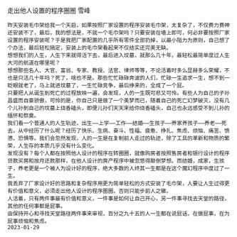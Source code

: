 走出他人设置的程序圈圈
雪峰

    昨天安装毛巾架给我一个天启，如果按照厂家设置的程序安装毛巾架，太复杂了，不仅费力费神还安装不了，最后，我的想法是，不就一个毛巾架吗？只要安装在墙上即可，何必非要按照厂家设置的程序安装呢？于是我把厂家配置的几乎所有零件全部扔掉，以最小阻力为原则，自己想了个办法，最后轻松搞定，安装上的毛巾架看起来不仅结实还完美无缺。
    想想我们的人生，人生下来就得活下去，最后进入坟墓，就那么几十年，最轻松最简单度过人生大河的航道在哪里呢？
    想想那些名人、大官、富翁、专家、教授、法官、律师等等，不论活着时多么显赫多么荣耀，不也是只活几十年吗？死了，啥也不是。那些忙忙碌碌奔波的人们，忙碌一生追求一生，想不到一眨眼就老了，马上就进坟墓了，一生忙碌竞争，最后挣来的，全成了一个屁。
    只要把人从诞生到死亡的过程放映一遍，会发现，人的一生既可悲又可怜。有些人为自己的子孙昌盛而自豪骄傲，可怜的是，你自己只是做了一个美梦而已，随着自己的死亡幻梦破灭，没有几个儿孙到自己的坟墓上烧香磕头，即便儿孙们天天来给你烧香磕头，自己也永远感受不到儿孙的缅怀和祭奠。
    我们看一个普通人的人生轨迹，出生——上学——工作——结婚——生孩子——养家养孩子——养老——死去。从中经历了什么呢？经历了快乐、生病、奋斗、性福、疲惫、挣扎、焦虑、烦恼、痛苦、愤懑、恐惧等。我们会忽然发现，人的一生是在复制前人走过的轨迹，除了工具的革新和物质的繁荣，人生存的本质几乎没有什么变化。
    发现没有？每个人都在按照他人设计的程序在转圈圈，就像购房者按照售房者和银行设计的程序贷款买房和按月还款那样，在他人设计的房产程序中被忽悠得颠倒梦想。而结婚，成家，生孩子，养老更是一个被人为设计好的程序，绝大多数的人终其一生都是在这个魔幻程序中度过了一生。
    我丢弃了厂家设计好的思路和复杂程序用更为简单轻松的方式安装了毛巾架，人要让人生过得更有价值和意义，必须走出他人设计的程序圈圈，否则只能步前人之辙。
    人活着，只有两件事最有价值和意义，一件事是如何让自己开心，另一件事寻找去天堂的路径，其他的任何事都是屁事。
    由保持开心和寻找天堂路径两件事来审视，百分之九十五的人一生都在说屁话，在做屁事，在为屁事烦恼和焦虑。
    2023-01-29